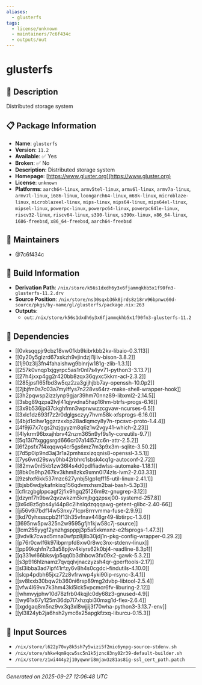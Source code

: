```yaml
---
aliases:
  - glusterfs
tags:
  - license/unknown
  - maintainers/7c6f434c
  - outputs/out
---
```


# glusterfs

## 📝 Description

Distributed storage system

## 📋 Package Information

- **Name**: `glusterfs`
- **Version**: `11.2`
- **Available**: ✅ Yes
- **Broken**: ✅ No
- **Description**: Distributed storage system
- **Homepage**: [https://www.gluster.org](https://www.gluster.org)
- **License**: `unknown`
- **Platforms**: `aarch64-linux`, `armv5tel-linux`, `armv6l-linux`, `armv7a-linux`, `armv7l-linux`, `i686-linux`, `loongarch64-linux`, `m68k-linux`, `microblaze-linux`, `microblazeel-linux`, `mips-linux`, `mips64-linux`, `mips64el-linux`, `mipsel-linux`, `powerpc-linux`, `powerpc64-linux`, `powerpc64le-linux`, `riscv32-linux`, `riscv64-linux`, `s390-linux`, `s390x-linux`, `x86_64-linux`, `i686-freebsd`, `x86_64-freebsd`, `aarch64-freebsd`
## 👥 Maintainers

- @7c6f434c


## 🔧 Build Information

- **Derivation Path**: `/nix/store/k56s1dxdh6y3x6fjammqkhb5x1f90fn3-glusterfs-11.2.drv`
- **Source Position**: `/nix/store/ns30sqxb36k8jrds8z18rv96bpnwc60d-source/pkgs/by-name/gl/glusterfs/package.nix:263`
- **Outputs**:
  - `out`:  `/nix/store/k56s1dxdh6y3x6fjammqkhb5x1f90fn3-glusterfs-11.2`

## 🔗 Dependencies

- [[0vksqqpjr9cbz18vw0fkb9kibrkbb2kv-libaio-0.3.113]]
- [[0y20y5glzrd67xskzh9vjindzjl1jiiv-bison-3.8.2]]
- [[1j90z3lj3fn4fahaishwg9blnrjw181g-zlib-1.3.1]]
- [[257k0vnqp1xjgyrpc5as1r0nl7s4yv71-python3-3.13.7]]
- [[27h4jxxp4gg2r420bb8zqx36qyxc5kkm-acl-2.3.2]]
- [[285jpsfl65fbd3w5qz2za3gijhjbb7ay-openssh-10.0p2]]
- [[2jbjfm0s7c03a7mylffys7n228vs64rz-make-shell-wrapper-hook]]
- [[3h2pqwsp2izzlynp9gjar39hm70nnz89-libxml2-2.14.5]]
- [[3sbg89qzpa2lvjl41qjyvdna5hap16hm-btrfs-progs-6.16]]
- [[3x9b536jpi37ckghfmn3wprwwzzcgvaw-ncurses-6.5]]
- [[3xlc1dz693f7z2r0dglgsczyy7hvm58k-xfsprogs-6.16.0]]
- [[4bjd1cihw1ggzrzxxbp28adlqmcy8y7n-rpcsvc-proto-1.4.4]]
- [[4f9j67x7cgs2hzjgyyzm8q6z1w2vgy41-which-2.23]]
- [[4lykrm96bxajhbrv42nzm365n9yf9s1y-coreutils-9.7]]
- [[5q13i7fxgggsrgd666cr07a14l57zc6n-attr-2.5.2]]
- [[6f2psfx7f4xqqwq4cr5gs6mz7m3p9x3m-sqlite-3.50.2]]
- [[7d5p0ip9nd3aj3r1a2pmhsxxizqqnis8-openssl-3.5.1]]
- [[7ys6vrd29swy0hb42rbhrc1sbsk4cq1g-autoconf-2.72]]
- [[82mw0nl5kb1zw36l4s4d0pdlfiadwlss-automake-1.18.1]]
- [[8bk0s9hp267kv3khm8zkx9xmn0l74zls-lvm2-2.03.33]]
- [[9zshxf6kk537mzc627ynbj5lgp1qff15-util-linux-2.41.1]]
- [[bjsb6wdjykafnkixq156qdvmxhsm2bai-bash-5.3p3]]
- [[cflrzgbglppcagf2jfix9hgq25126m9z-gnugrep-3.12]]
- [[dzynf7h9bw2qvzwkzm5kmjbgqzpsxj00-systemd-257.8]]
- [[ix6d8z5gbs4yl44p8c2ihslqdzqqqawg-getent-glibc-2.40-66]]
- [[ji56v9i7bdf14w53nxy71cpr8rrrvmma-fuse-2.9.9]]
- [[kd70yhxsscpb21f13h35vfnav448gr49-libtirpc-1.3.6]]
- [[l695nw5pw325n2w9595gfjh1kjw58c7j-source]]
- [[lcm255yygf2ynzhgspppj3p5a5xkmxnz-e2fsprogs-1.47.3]]
- [[lvdvlk7cwad5mna0wfpz8jllb30jdj1n-pkg-config-wrapper-0.29.2]]
- [[p76r0cwlf6k97ibprrpfd8xw0r8wc3nx-stdenv-linux]]
- [[pp99kqhfn7z3a58pjkv4kiyrs62k0bj4-readline-8.3p1]]
- [[q331wl66bksvjp5qq0b3dhbcw3fx09x2-gawk-5.3.2]]
- [[s3p916hlznamz7qvqqlvjnaczyzsh4qr-gperftools-2.17]]
- [[sl3ibba3ad7ipf41rfzy6v8h4s0cgdci-findutils-4.10.0]]
- [[slcp4pdbh65jxz72z8vfrwwp4yki90ip-rsync-3.4.1]]
- [[sv8lxxb30bqw2b360ni6rsp89mg2dvbp-libtool-2.5.4]]
- [[vfw4l69vx7k3hm43ki5lck5vpcmcr6fv-liburing-2.12]]
- [[whmvyjphw10d78zfrb04kqjlc0dy68z3-gnused-4.9]]
- [[wy61x67y125m36dp7l7xhzqbi30mxg1d-flex-2.6.4]]
- [[xgdgaq8m5nz9vx3q3xl8wjjij3f70wha-python3-3.13.7-env]]
- [[yl3ll24yb2ja6hsh2ymc6x25apgkfzxq-liburcu-0.15.3]]

## 📁 Input Sources

- `/nix/store/l622p70vy8k5sh7y5wizi5f2mic6ynpg-source-stdenv.sh`
- `/nix/store/shkw4qm9qcw5sc5n1k5jznc83ny02r39-default-builder.sh`
- `/nix/store/z1wi444y2j10yqwnri8mjaw3z81as8ig-ssl_cert_path.patch`

---
*Generated on 2025-09-27 12:06:48 UTC*
